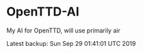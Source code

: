 # OpenTTD-AI
My AI for OpenTTD, will use primarily air

Latest backup: Sun Sep 29 01:41:01 UTC 2019
